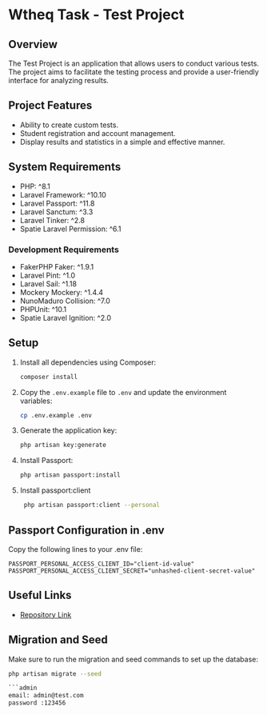 # Wtheq Task - Test Project

## Overview

The Test Project is an application that allows users to conduct various tests. The project aims to facilitate the testing process and provide a user-friendly interface for analyzing results.

## Project Features

- Ability to create custom tests.
- Student registration and account management.
- Display results and statistics in a simple and effective manner.

## System Requirements

- PHP: ^8.1
- Laravel Framework: ^10.10
- Laravel Passport: ^11.8
- Laravel Sanctum: ^3.3
- Laravel Tinker: ^2.8
- Spatie Laravel Permission: ^6.1

### Development Requirements

- FakerPHP Faker: ^1.9.1
- Laravel Pint: ^1.0
- Laravel Sail: ^1.18
- Mockery Mockery: ^1.4.4
- NunoMaduro Collision: ^7.0
- PHPUnit: ^10.1
- Spatie Laravel Ignition: ^2.0

## Setup

1. Install all dependencies using Composer:

    ```bash
    composer install
    ```

2. Copy the `.env.example` file to `.env` and update the environment variables:

    ```bash
    cp .env.example .env
    ```

3. Generate the application key:

    ```bash
    php artisan key:generate
    ```

4. Install Passport:

    ```bash
    php artisan passport:install
    ```
5. Install passport:client 
   ```bash
    php artisan passport:client --personal
    ```

## Passport Configuration in .env

Copy the following lines to your .env file:

```env
PASSPORT_PERSONAL_ACCESS_CLIENT_ID="client-id-value"
PASSPORT_PERSONAL_ACCESS_CLIENT_SECRET="unhashed-client-secret-value"
```
## Useful Links

- [Repository Link](https://github.com/waleedelsefy/wtheq-Task.git)


## Migration and Seed

Make sure to run the migration and seed commands to set up the database:

```bash
php artisan migrate --seed

```admin
email: admin@test.com
password :123456
```